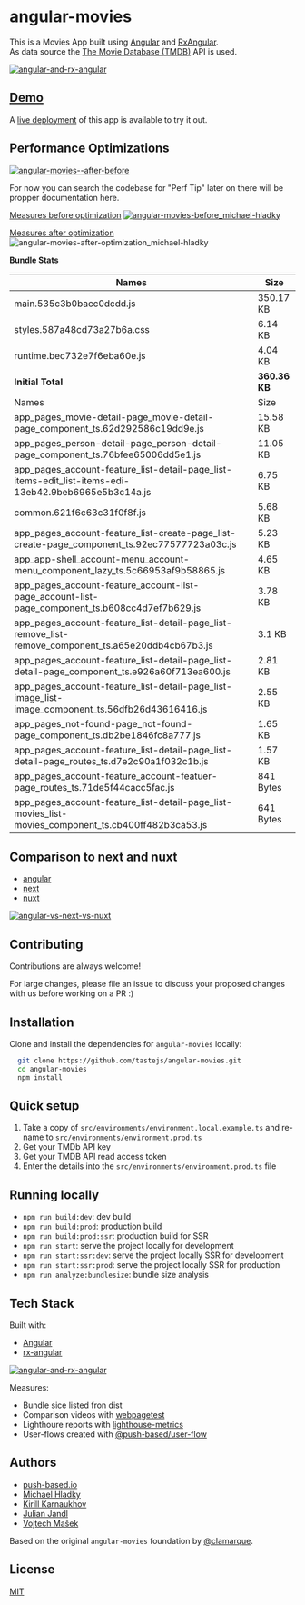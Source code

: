 # angular-movies

This is a Movies App built using [Angular](https://angular.io) and [RxAngular](https://github.com/rx-angular/rx-angular).  
As data source the [The Movie Database (TMDB)](https://www.themoviedb.org/) API is used.  

[![angular-and-rx-angular](https://user-images.githubusercontent.com/10064416/154189195-c32cbdec-b061-46a5-8590-a9e3d8dc050a.png)](https://www.rx-angular.io/)


## [Demo](https://angular-movies-a12d3.web.app/list/category/popular)

A [live deployment](https://angular-movies-a12d3.web.app/list/category/popular) of this app is available to try it out.


## Performance Optimizations 


[![angular-movies--after-before](https://user-images.githubusercontent.com/10064416/155904454-f70b5bb5-6591-497a-9d21-dca0e2940566.gif)](https://www.webpagetest.org/video/compare.php?tests=220216_BiDcPP_CVM,220216_AiDcBN_ETK)


For now you can search the codebase for "Perf Tip" later on there will be propper documentation here.


[Measures before optimization](https://lighthouse-metrics.com/checks/9ddeb46e-2c28-453c-b719-cf080a01b13c)
[![angular-movies-before_michael-hladky](https://user-images.githubusercontent.com/10064416/137785051-1cf9f63a-e803-4d92-a952-c327b7628530.PNG)](https://lighthouse-metrics.com/checks/9ddeb46e-2c28-453c-b719-cf080a01b13c)


[Measures after optimization](https://lighthouse-metrics.com/checks/6a888a17-b17b-46a6-abc9-e605b73a530c/runs/503701ad-36aa-43ad-8de3-cb40e775c770)
![angular-movies-after-optimization_michael-hladky](https://user-images.githubusercontent.com/10064416/146446241-ad9eeed4-b0a4-44a2-a88e-4ea7c97e1acf.PNG)


**Bundle Stats**
















































<!-- bundle-stats-start -->
| Names             |       Size |
| ---               | ---        |
| main.535c3b0bacc0dcdd.js           | 350.17 KB |
| styles.587a48cd73a27b6a.css           | 6.14 KB |
| runtime.bec732e7f6eba60e.js           | 4.04 KB |
  | **Initial Total** | **360.36 KB** |
  | Names             |       Size |
| app_pages_movie-detail-page_movie-detail-page_component_ts.62d292586c19dd9e.js           | 15.58 KB |
| app_pages_person-detail-page_person-detail-page_component_ts.76bfee65006dd5e1.js           | 11.05 KB |
| app_pages_account-feature_list-detail-page_list-items-edit_list-items-edi-13eb42.9beb6965e5b3c14a.js           | 6.75 KB |
| common.621f6c63c31f0f8f.js           | 5.68 KB |
| app_pages_account-feature_list-create-page_list-create-page_component_ts.92ec77577723a03c.js           | 5.23 KB |
| app_app-shell_account-menu_account-menu_component_lazy_ts.5c66953af9b58865.js           | 4.65 KB |
| app_pages_account-feature_account-list-page_account-list-page_component_ts.b608cc4d7ef7b629.js           | 3.78 KB |
| app_pages_account-feature_list-detail-page_list-remove_list-remove_component_ts.a65e20ddb4cb67b3.js           | 3.1 KB |
| app_pages_account-feature_list-detail-page_list-detail-page_component_ts.e926a60f713ea600.js           | 2.81 KB |
| app_pages_account-feature_list-detail-page_list-image_list-image_component_ts.56dfb26d43616416.js           | 2.55 KB |
| app_pages_not-found-page_not-found-page_component_ts.db2be1846fc8a777.js           | 1.65 KB |
| app_pages_account-feature_list-detail-page_list-detail-page_routes_ts.d7e2c90a1f032c1b.js           | 1.57 KB |
| app_pages_account-feature_account-featuer-page_routes_ts.71de5f44cacc5fac.js           | 841 Bytes |
| app_pages_account-feature_list-detail-page_list-movies_list-movies_component_ts.cb400ff482b3ca53.js           | 641 Bytes |
<!-- bundle-stats-end -->












## Comparison to next and nuxt

- [angular](https://angular-movies-a12d3.web.app/list/category/popular)
- [next](https://movies.zaps.dev/?category=Popular&page=1)
- [nuxt](https://movies.jason.codes/movie/category/popular)

[![angular-vs-next-vs-nuxt](https://user-images.githubusercontent.com/10064416/155904543-333e1c25-7c01-470a-b399-40eee4c9d02c.gif)](https://www.webpagetest.org/video/compare.php?tests=220216_AiDcBJ_EAA,220216_BiDcER_CDY,220216_BiDc68_CDZ)

## Contributing

Contributions are always welcome! 

For large changes, please file an issue to discuss your proposed changes with us before working on a PR :)

## Installation 

Clone and install the dependencies for `angular-movies` locally:

```bash 
  git clone https://github.com/tastejs/angular-movies.git
  cd angular-movies 
  npm install
```

## Quick setup

1. Take a copy of `src/environments/environment.local.example.ts` and re-name to `src/environments/environment.prod.ts` 
2. Get your TMDb API key
3. Get your TMDB API read access token
4. Enter the details into the `src/environments/environment.prod.ts` file
    
## Running locally

* `npm run build:dev`: dev build
* `npm run build:prod`: production build
* `npm run build:prod:ssr`: production build for SSR
* `npm run start`: serve the project locally for development
* `npm run start:ssr:dev`: serve the project locally SSR for development
* `npm run start:ssr:prod`: serve the project locally SSR for production
* `npm run analyze:bundlesize`: bundle size analysis 

## Tech Stack

Built with: 

* [Angular](https://angular.io)
* [rx-angular](https://github.com/rx-angular/rx-angular)

[![angular-and-rx-angular](https://user-images.githubusercontent.com/10064416/154189195-c32cbdec-b061-46a5-8590-a9e3d8dc050a.png)](https://www.rx-angular.io/)

Measures:
* Bundle sice listed fron dist
* Comparison videos with [webpagetest](https://www.webpagetest.org)
* Lighthoure reports with [lighthouse-metrics](https://lighthouse-metrics.com)
* User-flows created with [@push-based/user-flow](https://www.npmjs.com/package/@push-based/user-flow)

## Authors

- [push-based.io](https://push-based.io)
- [Michael Hladky](https://github.com/BioPhoton)
- [Kirill Karnaukhov](https://github.com/Karnaukhov-kh)
- [Julian Jandl](https://github.com/HoebbelsB)
- [Vojtech Mašek](https://github.com/vmasek)


Based on the original `angular-movies` foundation by [@clamarque](https://github.com/clamarque/angular-movies).
  
## License

[MIT](https://choosealicense.com/licenses/mit/)
